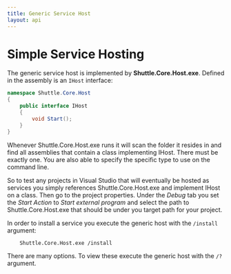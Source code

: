 ```yaml
---
title: Generic Service Host
layout: api
---
```

# Simple Service Hosting

The generic service host is implemented by **Shuttle.Core.Host.exe**.  Defined in the assembly is an `IHost` interface:

``` c#
namespace Shuttle.Core.Host
{
    public interface IHost
    {
        void Start();
    }
}
```

Whenever Shuttle.Core.Host.exe runs it will scan the folder it resides in and find all assemblies that contain a class implementing IHost.  There must be exactly one.  You are also able to specify the specific type to use on the command line.

So to test any projects in Visual Studio that will eventually be hosted as services you simply references Shuttle.Core.Host.exe and implement IHost on a class.  Then go to the project properties.  Under the *Debug* tab you set the *Start Action* to *Start external program* and select the path to Shuttle.Core.Host.exe that should be under you target path for your project.

In order to install a service you execute the generic host with the `/install` argument:

```
    Shuttle.Core.Host.exe /install
```

There are many options.  To view these execute the generic host with the `/?` argument.
